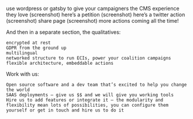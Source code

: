
use wordpress or gatsby to give your campaigners the CMS experience they love (screenshot)
here’s a petition (screenshot)
here’s a twitter action (screenshot)
share page (screenshot)
more actions coming all the time!

And then in a separate section, the qualitatives:

    encrypted at rest
    GDPR from the ground up
    multilingual
    networked structure to run ECIs, power your coalition campaigns
    flexible architecture, embeddable actions

Work with us:

    Open source software and a dev team that’s excited to help you change the world
    SAAS deployments — give us $$ and we will give you working tools
    Hire us to add features or integrate it — the modularity and flexibility mean lots of possibilities, you can configure them yourself or get in touch and hire us to do it 
